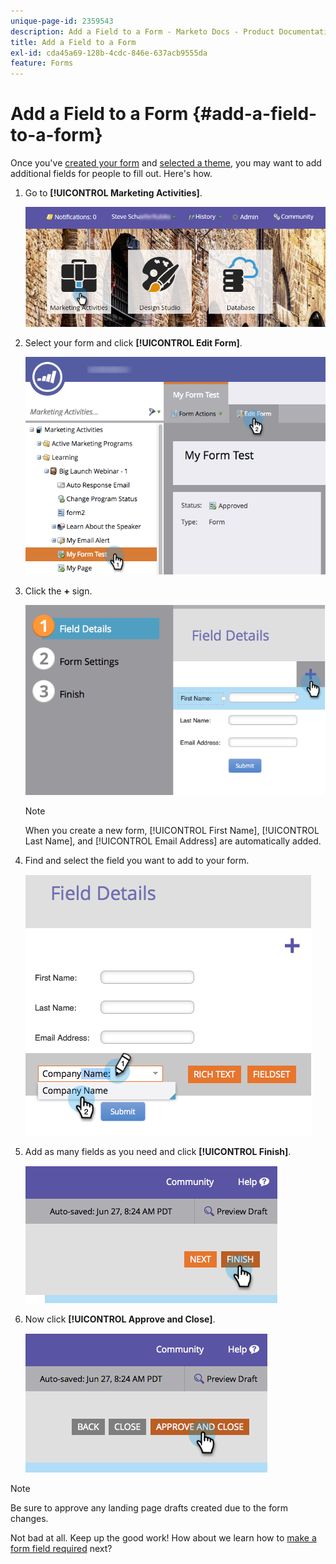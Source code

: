 ```yaml
---
unique-page-id: 2359543
description: Add a Field to a Form - Marketo Docs - Product Documentation
title: Add a Field to a Form
exl-id: cda45a69-128b-4cdc-846e-637acb9555da
feature: Forms
---
```

# Add a Field to a Form {#add-a-field-to-a-form}

Once you've [created your form](/help/marketo/product-docs/demand-generation/forms/creating-a-form/create-a-form.md) and [selected a theme](/help/marketo/product-docs/demand-generation/forms/creating-a-form/select-a-form-theme.md), you may want to add additional fields for people to fill out. Here's how.

1. Go to **[!UICONTROL Marketing Activities]**.

   ![](assets/login-marketing-activities-2.png)

1. Select your form and click **[!UICONTROL Edit Form]**.

   ![](assets/editform-1.png)

1. Click the **+** sign.

   ![](assets/image2014-9-15-17-18-17.png)

   >[!NOTE]
   >
   >When you create a new form, [!UICONTROL First Name], [!UICONTROL Last Name], and [!UICONTROL Email Address] are automatically added.

1. Find and select the field you want to add to your form.

   ![](assets/image2014-9-15-17-3a18-3a26.png)

1. Add as many fields as you need and click **[!UICONTROL Finish]**.

   ![](assets/image2014-9-15-17-3a18-3a35.png)

1. Now click **[!UICONTROL Approve and Close]**.

   ![](assets/image2014-9-15-17-3a18-3a43.png)

>[!NOTE]
>
>Be sure to approve any landing page drafts created due to the form changes.

Not bad at all. Keep up the good work! How about we learn how to [make a form field required](/help/marketo/product-docs/demand-generation/forms/creating-a-form/make-a-form-field-required.md) next?
